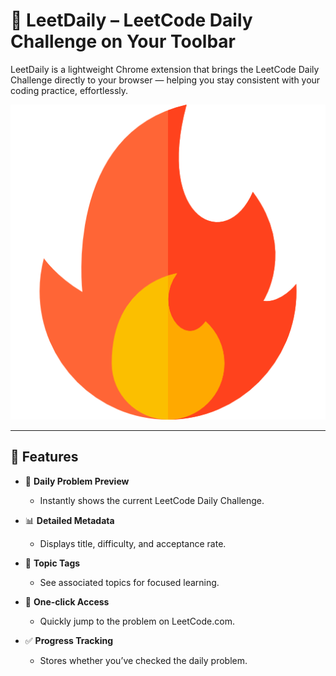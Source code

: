 # 🧠 LeetDaily – LeetCode Daily Challenge on Your Toolbar

LeetDaily is a lightweight Chrome extension that brings the LeetCode Daily Challenge directly to your browser — helping you stay consistent with your coding practice, effortlessly.

![LeetDaily Banner](./icon.png) <!-- optional if you want to add a banner or logo -->

---

## 🔧 Features

- 🔔 **Daily Problem Preview**
  - Instantly shows the current LeetCode Daily Challenge.
  
- 📊 **Detailed Metadata**
  - Displays title, difficulty, and acceptance rate.

- 📂 **Topic Tags**
  - See associated topics for focused learning.

- 🔗 **One-click Access**
  - Quickly jump to the problem on LeetCode.com.

- ✅ **Progress Tracking**
  - Stores whether you’ve checked the daily problem.

